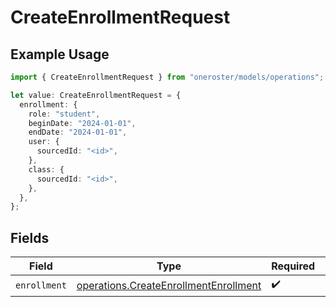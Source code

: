 # CreateEnrollmentRequest

## Example Usage

```typescript
import { CreateEnrollmentRequest } from "oneroster/models/operations";

let value: CreateEnrollmentRequest = {
  enrollment: {
    role: "student",
    beginDate: "2024-01-01",
    endDate: "2024-01-01",
    user: {
      sourcedId: "<id>",
    },
    class: {
      sourcedId: "<id>",
    },
  },
};
```

## Fields

| Field                                                                                          | Type                                                                                           | Required                                                                                       | Description                                                                                    |
| ---------------------------------------------------------------------------------------------- | ---------------------------------------------------------------------------------------------- | ---------------------------------------------------------------------------------------------- | ---------------------------------------------------------------------------------------------- |
| `enrollment`                                                                                   | [operations.CreateEnrollmentEnrollment](../../models/operations/createenrollmentenrollment.md) | :heavy_check_mark:                                                                             | N/A                                                                                            |